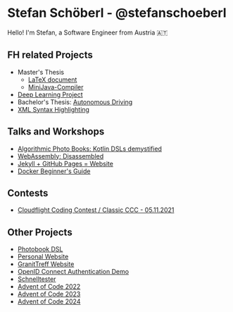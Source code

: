 # Stefan Schöberl - @stefanschoeberl

Hello! I'm Stefan, a Software Engineer from Austria 🇦🇹

## FH related Projects

* Master's Thesis
  * [LaTeX document](https://github.com/stefanschoeberl/masters-thesis)
  * [MiniJava-Compiler](https://github.com/stefanschoeberl/MiniJava-Compiler)
* [Deep Learning Project](https://github.com/stefanschoeberl/akt-deeplearning-projekt)
* Bachelor's Thesis: [Autonomous Driving](https://github.com/stefanschoeberl/Raspberry-Pi-Autonomous-Driving)
* [XML Syntax Highlighting](https://github.com/stefanschoeberl/XML-Syntax-Highlighting)

## Talks and Workshops

* [Algorithmic Photo Books: Kotlin DSLs demystified](https://github.com/stefanschoeberl/algorithmic-photobooks)
* [WebAssembly: Disassembled](https://github.com/stefanschoeberl/webassembly-disassembled)
* [Jekyll + GitHub Pages = Website](https://github.com/stefanschoeberl/jekyll-github-pages-talk)
* [Docker Beginner's Guide](https://github.com/stefanschoeberl/docker-beginners-guide)

## Contests

* [Cloudflight Coding Contest / Classic CCC - 05.11.2021](https://github.com/stefanschoeberl/ccc-2021-classic)

## Other Projects

* [Photobook DSL](https://github.com/stefanschoeberl/photobook-dsl)
* [Personal Website](https://github.com/stefanschoeberl/stefanschoeberl.github.io)
* [GranitTreff Website](https://github.com/GranitTreff/granittreff.github.io)
* [OpenID Connect Authentication Demo](https://github.com/stefanschoeberl/authexperiments)
* [Schnelltester](https://github.com/stefanschoeberl/schnelltester)
* [Advent of Code 2022](https://github.com/stefanschoeberl/advent-of-code-2022)
* [Advent of Code 2023](https://github.com/stefanschoeberl/advent-of-code-2023)
* [Advent of Code 2024](https://github.com/stefanschoeberl/advent-of-code-2024)
